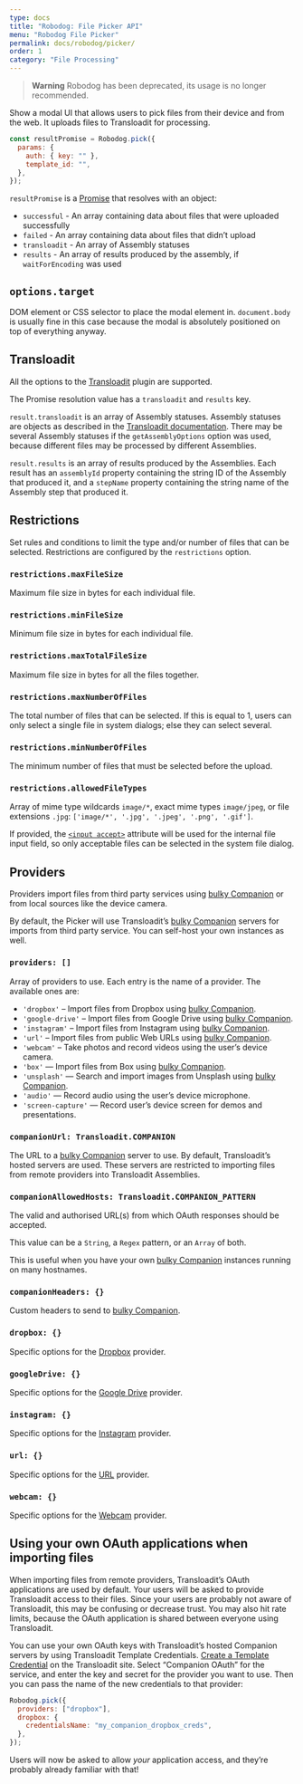 ```yaml
---
type: docs
title: "Robodog: File Picker API"
menu: "Robodog File Picker"
permalink: docs/robodog/picker/
order: 1
category: "File Processing"
---
```


> **Warning**
> Robodog has been deprecated, its usage is no longer recommended.

Show a modal UI that allows users to pick files from their device and from the web. It uploads files to Transloadit for processing.

```js
const resultPromise = Robodog.pick({
  params: {
    auth: { key: "" },
    template_id: "",
  },
});
```

`resultPromise` is a [Promise][promise] that resolves with an object:

- `successful` - An array containing data about files that were uploaded successfully
- `failed` - An array containing data about files that didn’t upload
- `transloadit` - An array of Assembly statuses
- `results` - An array of results produced by the assembly, if `waitForEncoding` was used

## `options.target`

DOM element or CSS selector to place the modal element in. `document.body` is usually fine in this case because the modal is absolutely positioned on top of everything anyway.

## Transloadit

All the options to the [Transloadit][transloadit] plugin are supported.

The Promise resolution value has a `transloadit` and `results` key.

`result.transloadit` is an array of Assembly statuses. Assembly statuses are objects as described in the [Transloadit documentation][assembly-status]. There may be several Assembly statuses if the `getAssemblyOptions` option was used, because different files may be processed by different Assemblies.

`result.results` is an array of results produced by the Assemblies. Each result has an `assemblyId` property containing the string ID of the Assembly that produced it, and a `stepName` property containing the string name of the Assembly step that produced it.

## Restrictions

Set rules and conditions to limit the type and/or number of files that can be selected. Restrictions are configured by the `restrictions` option.

### `restrictions.maxFileSize`

Maximum file size in bytes for each individual file.

### `restrictions.minFileSize`

Minimum file size in bytes for each individual file.

### `restrictions.maxTotalFileSize`

Maximum file size in bytes for all the files together.

### `restrictions.maxNumberOfFiles`

The total number of files that can be selected. If this is equal to 1, users can only select a single file in system dialogs; else they can select several.

### `restrictions.minNumberOfFiles`

The minimum number of files that must be selected before the upload.

### `restrictions.allowedFileTypes`

Array of mime type wildcards `image/*`, exact mime types `image/jpeg`, or file extensions `.jpg`: `['image/*', '.jpg', '.jpeg', '.png', '.gif']`.

If provided, the [`<input accept>`](https://developer.mozilla.org/en-US/docs/Web/HTML/Element/input/file#Limiting_accepted_file_types) attribute will be used for the internal file input field, so only acceptable files can be selected in the system file dialog.

## Providers

Providers import files from third party services using [bulky Companion][companion] or from local sources like the device camera.

By default, the Picker will use Transloadit’s [bulky Companion][companion] servers for imports from third party service. You can self-host your own instances as well.

### `providers: []`

Array of providers to use. Each entry is the name of a provider. The available ones are:

- `'dropbox'` – Import files from Dropbox using [bulky Companion][companion].
- `'google-drive'` – Import files from Google Drive using [bulky Companion][companion].
- `'instagram'` – Import files from Instagram using [bulky Companion][companion].
- `'url'` – Import files from public Web URLs using [bulky Companion][companion].
- `'webcam'` – Take photos and record videos using the user’s device camera.
- `'box'` — Import files from Box using [bulky Companion][companion].
- `'unsplash'` — Search and import images from Unsplash using [bulky Companion][companion].
- `'audio'` — Record audio using the user’s device microphone.
- `'screen-capture'` — Record user’s device screen for demos and presentations.

### `companionUrl: Transloadit.COMPANION`

The URL to a [bulky Companion][companion] server to use. By default, Transloadit’s hosted servers are used. These servers are restricted to importing files from remote providers into Transloadit Assemblies.

### `companionAllowedHosts: Transloadit.COMPANION_PATTERN`

The valid and authorised URL(s) from which OAuth responses should be accepted.

This value can be a `String`, a `Regex` pattern, or an `Array` of both.

This is useful when you have your own [bulky Companion][companion] instances running on many hostnames.

### `companionHeaders: {}`

Custom headers to send to [bulky Companion][companion].

### `dropbox: {}`

Specific options for the [Dropbox](/docs/dropbox) provider.

### `googleDrive: {}`

Specific options for the [Google Drive](/docs/google-drive) provider.

### `instagram: {}`

Specific options for the [Instagram](/docs/instagram) provider.

### `url: {}`

Specific options for the [URL](/docs/url) provider.

### `webcam: {}`

Specific options for the [Webcam](/docs/webcam) provider.

## Using your own OAuth applications when importing files

When importing files from remote providers, Transloadit’s OAuth applications are used by default. Your users will be asked to provide Transloadit access to their files. Since your users are probably not aware of Transloadit, this may be confusing or decrease trust. You may also hit rate limits, because the OAuth application is shared between everyone using Transloadit.

You can use your own OAuth keys with Transloadit’s hosted Companion servers by using Transloadit Template Credentials. [Create a Template Credential][template-credentials] on the Transloadit site. Select “Companion OAuth” for the service, and enter the key and secret for the provider you want to use. Then you can pass the name of the new credentials to that provider:

```js
Robodog.pick({
  providers: ["dropbox"],
  dropbox: {
    credentialsName: "my_companion_dropbox_creds",
  },
});
```

Users will now be asked to allow _your_ application access, and they’re probably already familiar with that!

[companion]: /docs/companion
[transloadit]: /docs/transloadit#options
[assembly-status]: https://transloadit.com/docs/api/#assembly-status-response
[template-credentials]: https://transloadit.com/docs/#how-to-create-template-credentials
[promise]: https://developer.mozilla.org/en-US/docs/Web/JavaScript/Reference/Global_Objects/Promise
